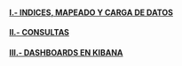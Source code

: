 #### [I.- INDICES, MAPEADO Y CARGA DE DATOS](https://github.com/cell-framework-project/sps-elastic-search-exam/tree/master/docs/indice.md)
#### [II.- CONSULTAS](https://github.com/cell-framework-project/sps-elastic-search-exam/tree/master/docs/consultas.md)
#### [III.- DASHBOARDS EN KIBANA](https://link-url-here.org)
